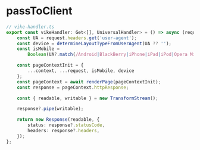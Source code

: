 
<style>
[data-slidev-no="25"] {
    .slidev-layout .slidev-code-wrapper {
        max-width: 100%;
    }
}
</style>

# passToClient

```ts {*|7-14}{startLine: 4, lines: true}
// vike-handler.ts
export const vikeHandler: Get<[], UniversalHandler> = () => async (request, context) => {
    const UA = request.headers.get('user-agent');
    const device = determineLayoutTypeFromUserAgent(UA ?? '');
    const isMobile = 
        Boolean(UA?.match(/Android|BlackBerry|iPhone|iPad|iPod|Opera Mini|IEMobile|WPDesktop/i));

    const pageContextInit = {
        ...context, ...request, isMobile, device
    };
    const pageContext = await renderPage(pageContextInit);
    const response = pageContext.httpResponse;

    const { readable, writable } = new TransformStream();

    response?.pipe(writable);

    return new Response(readable, {
        status: response?.statusCode,
        headers: response?.headers,
    });
};
```


